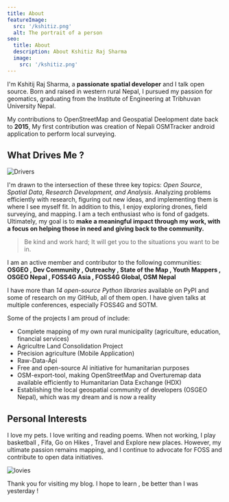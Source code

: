 ```yaml
---
title: About
featureImage:
  src: '/kshitiz.png'
  alt: The portrait of a person
seo:
  title: About
  description: About Kshitiz Raj Sharma
  image:
    src: '/kshitiz.png'
---
```



I'm Kshitij Raj Sharma, a **passionate spatial developer** and I talk open source. Born and raised in western rural Nepal, I pursued my passion for geomatics, graduating from the Institute of Engineering at Tribhuvan University Nepal.

My contributions to OpenStreetMap and Geospatial Deelopment date back to **2015**, My first contribution was creation of Nepali  OSMTracker android application to perform local surveying.

## What Drives Me ?

![Drivers](/posts/drive-intersection.png)

I'm drawn to the intersection of these three key topics: *Open Source*, *Spatial Data*, *Research Development, and Analysis*. Analyzing problems efficiently with research, figuring out new ideas, and implementing them is where I see myself fit. In addition to this, I enjoy exploring drones, field surveying, and mapping. I am a tech enthusiast who is fond of gadgets. Ultimately, my goal is to **make a meaningful impact through my work, with a focus on helping those in need and giving back to the community.**



> Be kind and work hard; It will get you to the situations you want to be in.



I am an active member and contributor to the following communities: **OSGEO , Dev Community , Outreachy , State of the Map , Youth Mappers , OSGEO Nepal , FOSS4G Asia , FOSS4G Global, OSM Nepal**

I have more than *14 open-source Python libraries* available on PyPI and some of research on my GitHub, all of them open. I have given talks at multiple conferences, especially FOSS4G and SOTM.

Some of the projects I am proud of include:

- Complete mapping of my own rural municipality (agriculture, education, financial services) 
- Agricultre Land Consolidation Project
- Precision agriculture (Mobile Application)
- Raw-Data-Api
- Free and open-source AI initiative for humanitarian purposes
- OSM-export-tool, making OpenStreetMap and Overturemap data available efficiently to Humanitarian Data Exchange (HDX)
- Establishing the local geospatial community of developers (OSGEO Nepal), which was my dream and is now a reality

## Personal Interests

I love my pets. I love writing and reading poems. When not working, I play basketball , Fifa, Go on Hikes , Travel and Explore new places. However, my ultimate passion remains mapping, and I continue to advocate for FOSS and contribute to open data initiatives.


![lovies](/posts/cats-dogs.png)


Thank you for visiting my blog. I hope to learn , be better than I was yesterday ! 